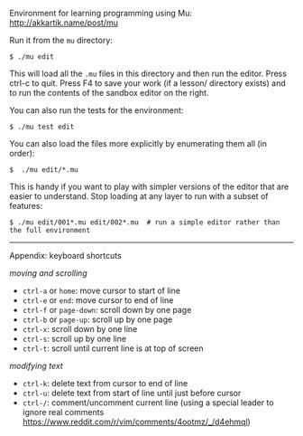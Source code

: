 Environment for learning programming using Mu: http://akkartik.name/post/mu

Run it from the `mu` directory:

  ```shell
  $ ./mu edit
  ```

This will load all the `.mu` files in this directory and then run the editor.
Press ctrl-c to quit. Press F4 to save your work (if a lesson/ directory
exists) and to run the contents of the sandbox editor on the right.

You can also run the tests for the environment:

  ```shell
  $ ./mu test edit
  ```

You can also load the files more explicitly by enumerating them all (in order):

  ```shell
  $  ./mu edit/*.mu
  ```

This is handy if you want to play with simpler versions of the editor that are
easier to understand. Stop loading at any layer to run with a subset of
features:

  ```shell
  $ ./mu edit/001*.mu edit/002*.mu  # run a simple editor rather than the full environment
  ```

---

Appendix: keyboard shortcuts

  _moving and scrolling_
  - `ctrl-a` or `home`: move cursor to start of line
  - `ctrl-e` or `end`: move cursor to end of line
  - `ctrl-f` or `page-down`: scroll down by one page
  - `ctrl-b` or `page-up`: scroll up by one page
  - `ctrl-x`: scroll down by one line
  - `ctrl-s`: scroll up by one line
  - `ctrl-t`: scroll until current line is at top of screen

  _modifying text_
  - `ctrl-k`: delete text from cursor to end of line
  - `ctrl-u`: delete text from start of line until just before cursor
  - `ctrl-/`: comment/uncomment current line (using a special leader to ignore real comments https://www.reddit.com/r/vim/comments/4ootmz/_/d4ehmql)
